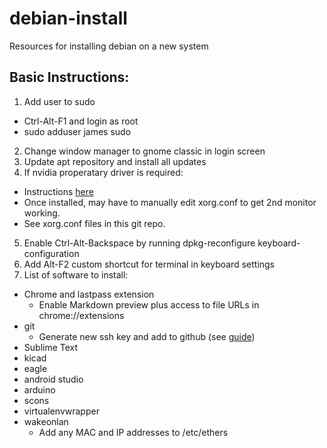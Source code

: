 # debian-install
Resources for installing debian on a new system

## Basic Instructions:

1. Add user to sudo
  * Ctrl-Alt-F1 and login as root
  * sudo adduser james sudo
2. Change window manager to gnome classic in login screen
3. Update apt repository and install all updates
4. If nvidia properatary driver is required:
  * Instructions [here](https://wiki.debian.org/NvidiaGraphicsDrivers)
  * Once installed, may have to manually edit xorg.conf to get 2nd monitor working.
  * See xorg.conf files in this git repo.
5. Enable Ctrl-Alt-Backspace by running dpkg-reconfigure keyboard-configuration
6. Add Alt-F2 custom shortcut for terminal in keyboard settings
7. List of software to install:
  * Chrome and lastpass extension
    * Enable Markdown preview plus access to file URLs in chrome://extensions
  * git
    * Generate new ssh key and add to github (see [guide](https://help.github.com/articles/generating-ssh-keys/))
  * Sublime Text
  * kicad
  * eagle
  * android studio
  * arduino
  * scons
  * virtualenvwrapper
  * wakeonlan
    * Add any MAC and IP addresses to /etc/ethers
